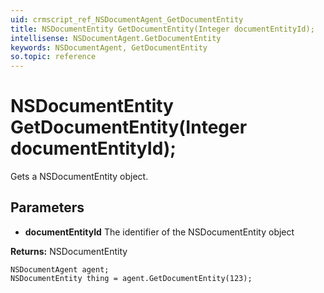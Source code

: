 ```yaml
---
uid: crmscript_ref_NSDocumentAgent_GetDocumentEntity
title: NSDocumentEntity GetDocumentEntity(Integer documentEntityId);
intellisense: NSDocumentAgent.GetDocumentEntity
keywords: NSDocumentAgent, GetDocumentEntity
so.topic: reference
---
```


# NSDocumentEntity GetDocumentEntity(Integer documentEntityId);

Gets a NSDocumentEntity object.

## Parameters

* **documentEntityId** The identifier of the NSDocumentEntity object

**Returns:** NSDocumentEntity

```crmscript
NSDocumentAgent agent;
NSDocumentEntity thing = agent.GetDocumentEntity(123);
```

